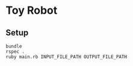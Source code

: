 Toy Robot
====================

Setup
-----
    bundle
    rspec .
    ruby main.rb INPUT_FILE_PATH OUTPUT_FILE_PATH
